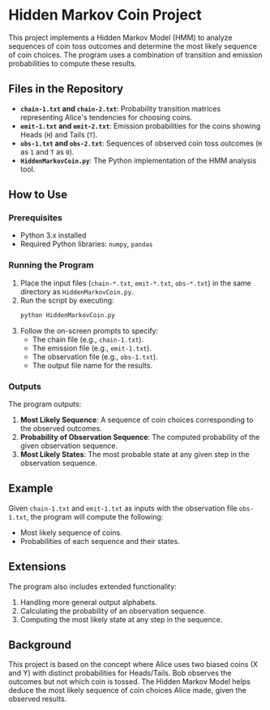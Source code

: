 # Hidden Markov Coin Project

This project implements a Hidden Markov Model (HMM) to analyze sequences of coin toss outcomes and determine the most likely sequence of coin choices. The program uses a combination of transition and emission probabilities to compute these results.

## Files in the Repository

- **`chain-1.txt` and `chain-2.txt`**: Probability transition matrices representing Alice's tendencies for choosing coins.
- **`emit-1.txt` and `emit-2.txt`**: Emission probabilities for the coins showing Heads (`H`) and Tails (`T`).
- **`obs-1.txt` and `obs-2.txt`**: Sequences of observed coin toss outcomes (`H` as `1` and `T` as `0`).
- **`HiddenMarkovCoin.py`**: The Python implementation of the HMM analysis tool.

## How to Use

### Prerequisites
- Python 3.x installed
- Required Python libraries: `numpy`, `pandas`

### Running the Program
1. Place the input files (`chain-*.txt`, `emit-*.txt`, `obs-*.txt`) in the same directory as `HiddenMarkovCoin.py`.
2. Run the script by executing:
   ```bash
   python HiddenMarkovCoin.py
   ```
3. Follow the on-screen prompts to specify:
   - The chain file (e.g., `chain-1.txt`).
   - The emission file (e.g., `emit-1.txt`).
   - The observation file (e.g., `obs-1.txt`).
   - The output file name for the results.

### Outputs
The program outputs:
1. **Most Likely Sequence**: A sequence of coin choices corresponding to the observed outcomes.
2. **Probability of Observation Sequence**: The computed probability of the given observation sequence.
3. **Most Likely States**: The most probable state at any given step in the observation sequence.

## Example
Given `chain-1.txt` and `emit-1.txt` as inputs with the observation file `obs-1.txt`, the program will compute the following:
- Most likely sequence of coins.
- Probabilities of each sequence and their states.

## Extensions
The program also includes extended functionality:
1. Handling more general output alphabets.
2. Calculating the probability of an observation sequence.
3. Computing the most likely state at any step in the sequence.

## Background
This project is based on the concept where Alice uses two biased coins (X and Y) with distinct probabilities for Heads/Tails. Bob observes the outcomes but not which coin is tossed. The Hidden Markov Model helps deduce the most likely sequence of coin choices Alice made, given the observed results.
